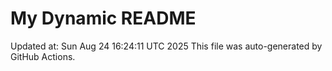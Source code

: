 # My Dynamic README
Updated at: Sun Aug 24 16:24:11 UTC 2025
This file was auto-generated by GitHub Actions.
